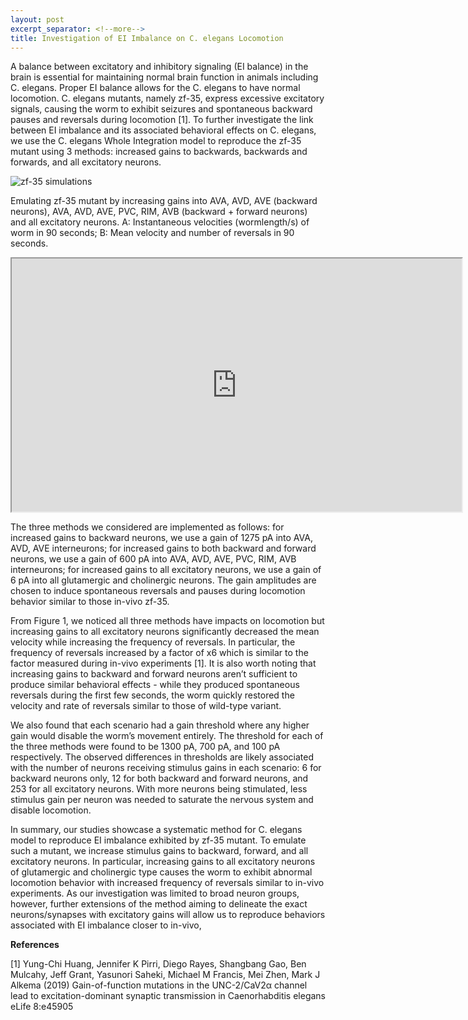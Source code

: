 ```yaml
---
layout: post
excerpt_separator: <!--more-->
title: Investigation of EI Imbalance on C. elegans Locomotion
---
```


A balance between excitatory and inhibitory signaling (EI balance) in the brain is essential for maintaining normal brain function in animals including C. elegans. Proper EI balance allows for the C. elegans to have normal locomotion. C. elegans mutants, namely zf-35, express excessive excitatory signals, causing the worm to exhibit seizures and spontaneous backward pauses and reversals during locomotion [1]. To further investigate the link between EI imbalance and its associated behavioral effects on C. elegans, we use the C. elegans Whole Integration model to reproduce the zf-35 mutant using 3 methods: increased gains to backwards, backwards and forwards, and all excitatory neurons.

![zf-35 simulations](/CelegansWholeIntegration/media/EI_Imbalance.png)

Emulating zf-35 mutant by increasing gains into AVA, AVD, AVE (backward neurons), AVA, AVD, AVE, PVC, RIM, AVB (backward + forward neurons) and all excitatory neurons. A: Instantaneous velocities (wormlength/s) of worm in 90 seconds; B: Mean velocity and number of reversals in 90 seconds.

<!--more-->

<iframe src="https://drive.google.com/file/d/1qNcRgfUkXMQYn_hWGBxUG8iZgdRJcJK4/preview" width="720" height="405" allow="autoplay"></iframe>

The three methods we considered are implemented as follows: for increased gains to backward neurons, we use a gain of 1275 pA into AVA, AVD, AVE interneurons; for increased gains to both backward and forward neurons, we use a gain of 600 pA into AVA, AVD, AVE, PVC, RIM, AVB interneurons; for increased gains to all excitatory neurons, we use a gain of 6 pA into all glutamergic and cholinergic neurons. The gain amplitudes are chosen to induce spontaneous reversals and pauses during locomotion behavior similar to those in-vivo zf-35.

From Figure 1, we noticed all three methods have impacts on locomotion but increasing gains to all excitatory neurons significantly decreased the mean velocity while increasing the frequency of reversals. In particular, the frequency of reversals increased by a factor of x6 which is similar to the factor measured during in-vivo experiments [1]. It is also worth noting that increasing gains to backward and forward neurons aren’t sufficient to produce similar behavioral effects - while they produced spontaneous reversals during the first few seconds, the worm quickly restored the velocity and rate of reversals similar to those of wild-type variant.

We also found that each scenario had a gain threshold where any higher gain would disable the worm’s movement entirely. The threshold for each of the three methods were found to be 1300 pA, 700 pA, and 100 pA respectively. The observed differences in thresholds are likely associated with the number of neurons receiving stimulus gains in each scenario: 6 for backward neurons only, 12 for both backward and forward neurons, and 253 for all excitatory neurons. With more neurons being stimulated, less stimulus gain per neuron was needed to saturate the nervous system and disable locomotion. 

In summary, our studies showcase a systematic method for C. elegans model to reproduce EI imbalance exhibited by zf-35 mutant. To emulate such a mutant, we increase stimulus gains to backward, forward, and all excitatory neurons. In particular, increasing gains to all excitatory neurons of glutamergic and cholinergic type causes the worm to exhibit abnormal locomotion behavior with increased frequency of reversals similar to in-vivo experiments. As our investigation was limited to broad neuron groups, however, further extensions of the method aiming to delineate the exact neurons/synapses with excitatory gains will allow us to reproduce behaviors associated with EI imbalance closer to in-vivo, 

**References**

[1] Yung-Chi Huang, Jennifer K Pirri, Diego Rayes, Shangbang Gao, Ben Mulcahy, Jeff Grant, Yasunori Saheki, Michael M Francis, Mei Zhen, Mark J Alkema (2019) Gain-of-function mutations in the UNC-2/CaV2α channel lead to excitation-dominant synaptic transmission in Caenorhabditis elegans eLife 8:e45905

